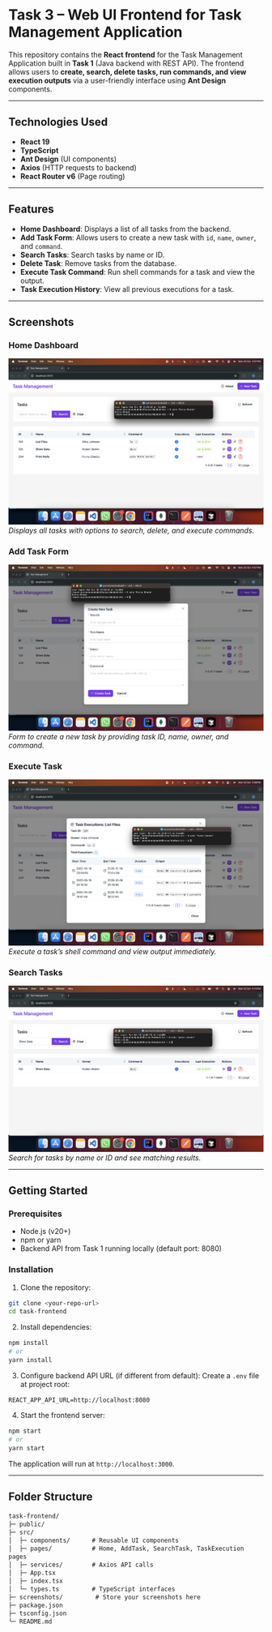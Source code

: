 # Task 3 – Web UI Frontend for Task Management Application

This repository contains the **React frontend** for the Task Management Application built in **Task 1** (Java backend with REST API). The frontend allows users to **create, search, delete tasks, run commands, and view execution outputs** via a user-friendly interface using **Ant Design** components.


---

## Technologies Used

* **React 19**
* **TypeScript**
* **Ant Design** (UI components)
* **Axios** (HTTP requests to backend)
* **React Router v6** (Page routing)

---

## Features

* **Home Dashboard**: Displays a list of all tasks from the backend.
* **Add Task Form**: Allows users to create a new task with `id`, `name`, `owner`, and `command`.
* **Search Tasks**: Search tasks by name or ID.
* **Delete Task**: Remove tasks from the database.
* **Execute Task Command**: Run shell commands for a task and view the output.
* **Task Execution History**: View all previous executions for a task.

---

## Screenshots

### Home Dashboard

![Home Dashboard](https://github.com/purnachandu12/Kaiburr-task-3/blob/main/Home.png)
*Displays all tasks with options to search, delete, and execute commands.*

### Add Task Form

![Add Task Form](https://github.com/purnachandu12/Kaiburr-task-3/blob/main/add%20task.png)
*Form to create a new task by providing task ID, name, owner, and command.*

### Execute Task

![Execute Task](https://github.com/purnachandu12/Kaiburr-task-3/blob/main/Execution.png)
*Execute a task’s shell command and view output immediately.*

### Search Tasks

![Search Tasks](https://github.com/purnachandu12/Kaiburr-task-3/blob/main/Search.png)
*Search for tasks by name or ID and see matching results.*

---

## Getting Started

### Prerequisites

* Node.js (v20+)
* npm or yarn
* Backend API from Task 1 running locally (default port: 8080)

### Installation

1. Clone the repository:

```bash
git clone <your-repo-url>
cd task-frontend
```

2. Install dependencies:

```bash
npm install
# or
yarn install
```

3. Configure backend API URL (if different from default):
   Create a `.env` file at project root:

```
REACT_APP_API_URL=http://localhost:8080
```

4. Start the frontend server:

```bash
npm start
# or
yarn start
```

The application will run at `http://localhost:3000`.

---

## Folder Structure

```
task-frontend/
├─ public/
├─ src/
│  ├─ components/      # Reusable UI components
│  ├─ pages/           # Home, AddTask, SearchTask, TaskExecution pages
│  ├─ services/        # Axios API calls
│  ├─ App.tsx
│  ├─ index.tsx
│  └─ types.ts         # TypeScript interfaces
├─ screenshots/         # Store your screenshots here
├─ package.json
├─ tsconfig.json
└─ README.md
```
